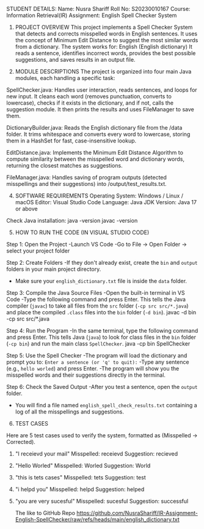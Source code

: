 STUDENT DETAILS:
Name: Nusra Shariff
Roll No: S20230010167
Course: Information Retrieval(IR)
Assignment: English Spell Checker System

1. PROJECT OVERVIEW
This project implements a Spell Checker System that detects and corrects misspelled words in English sentences.
It uses the concept of Minimum Edit Distance to suggest the most similar words from a dictionary.
The system works for:
English (English dictionary)
It reads a sentence, identifies incorrect words, provides the best possible suggestions, and saves results in an output file.

2. MODULE DESCRIPTIONS
The project is organized into four main Java modules, each handling a specific task:

SpellChecker.java:
Handles user interaction, reads sentences, and loops for new input. It cleans each word (removes punctuation, converts to lowercase), checks if it exists in the dictionary, and if not, calls the suggestion module. It then prints the results and uses FileManager to save them.

DictionaryBuilder.java:
Reads the English dictionary file from the /data folder. It trims whitespace and converts every word to lowercase, storing them in a HashSet for fast, case-insensitive lookup.

EditDistance.java:
Implements the Minimum Edit Distance Algorithm to compute similarity between the misspelled word and dictionary words, returning the closest matches as suggestions.

FileManager.java:
Handles saving of program outputs (detected misspellings and their suggestions) into /output/test_results.txt.


4. SOFTWARE REQUIREMENTS
Operating System: Windows / Linux / macOS
Editor: Visual Studio Code
Language: Java
JDK Version: Java 17 or above

Check Java installation:
java -version
javac -version


5. HOW TO RUN THE CODE (IN VISUAL STUDIO CODE)

Step 1️: Open the Project
-Launch VS Code
-Go to File → Open Folder → select your project folder 

Step 2️: Create Folders
-If they don't already exist, create the `bin` and `output` folders in your main project directory.
- Make sure your `english_dictionary.txt` file is inside the `data` folder.

Step 3️: Compile the Java Source Files
-Open the built-in terminal in VS Code 
-Type the following command and press Enter. This tells the Java compiler (`javac`) to take all files from the `src` folder (`-cp src src/*.java`) and place the compiled `.class` files into the `bin` folder (`-d bin`).
    javac -d bin -cp src src/*.java

Step 4️: Run the Program
-In the same terminal, type the following command and press Enter. This tells Java (`java`) to look for class files in the `bin` folder (`-cp bin`) and run the main class `SpellChecker`.
    java -cp bin SpellChecker

Step 5️: Use the Spell Checker
-The program will load the dictionary and prompt you to:
    `Enter a sentence (or 'q' to quit):`
-Type any sentence (e.g., `hello worled`) and press Enter.
-The program will show you the misspelled words and their suggestions directly in the terminal.

Step 6️: Check the Saved Output
-After you test a sentence, open the `output` folder.
- You will find a file named `english_spell_check_results.txt` containing a log of all the misspellings and suggestions.

6. TEST CASES 

Here are 5 test cases used to verify the system, formatted as (Misspelled -> Corrected).

1.  "I receievd your mail"
    Misspelled: receievd
    Suggestion: recieved

3.  "Hello Worled"
    Misspelled: Worled
    Suggestion: World

5.  "this is tets cases"
    Misspelled: tets
    Suggestion: test

7.  "i helpd you"
    Misspelled: helpd
    Suggestion: helped
    
9.  "you are very sucesful"
    Misspelled: sucesful
    Suggestion: successful

    The like to GitHub Repo
    https://github.com/NusraShariff/IR-Assignment-English-SpellChecker/raw/refs/heads/main/english_dictionary.txt

